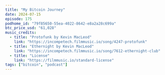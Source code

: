 ```yaml
---
title: "My Bitcoin Journey"
date: 2024-07-15
episode: 175
podhome_id: "79f85650-55ea-4022-8642-e8a2a28c699a"
btc_price_usd: "61,028"
music_credits:
  - title: "Protofunk by Kevin MacLeod"
    link: "https://incompetech.filmmusic.io/song/4247-protofunk"
  - title: "Ethernight by Kevin MacLeod"
    link: "https://incompetech.filmmusic.io/song/7612-ethernight-club"
  - title: "License"
    link: "https://filmmusic.io/standard-license"
tags: ["bitcoin", "podcast"]
---
```

